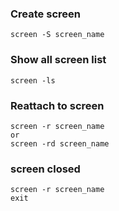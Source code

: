 ### Create screen 
```
screen -S screen_name
```
### Show all screen list
```
screen -ls
```
### Reattach to screen 
```
screen -r screen_name
or
screen -rd screen_name
```
### screen closed
```
screen -r screen_name
exit
```
